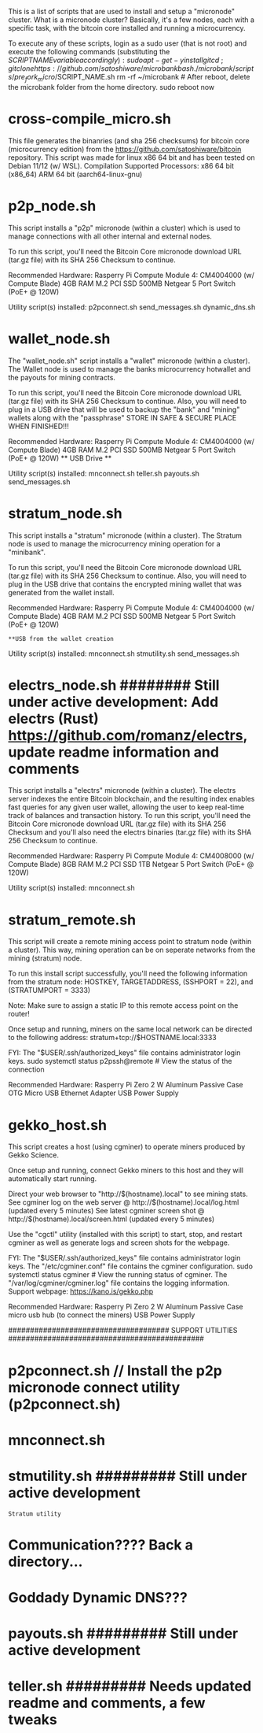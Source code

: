 This is a list of scripts that are used to install and setup a "micronode" cluster.
What is a micronode cluster?
Basically, it's a few nodes, each with a specific task, with the bitcoin core installed and running a microcurrency.

To execute any of these scripts, login as a sudo user (that is not root) and execute the following commands (substituting the $SCRIPT NAME variable accordingly):
    sudo apt-get -y install git
    cd ~; git clone https://github.com/satoshiware/microbank
    bash ./microbank/scripts/pre_fork_micro/$SCRIPT_NAME.sh
    rm -rf ~/microbank # After reboot, delete the microbank folder from the home directory.
	sudo reboot now

# cross-compile_micro.sh
This file generates the binanries (and sha 256 checksums) for bitcoin core (microcurrency edition)
from the https://github.com/satoshiware/bitcoin repository. This script was made for linux
x86 64 bit and has been tested on Debian 11/12 (w/ WSL).
Compilation Supported Processors:
    x86 64 bit (x86_64)
    ARM 64 bit (aarch64-linux-gnu)

# p2p_node.sh
This script installs a "p2p" micronode (within a cluster) which is used to manage connections with all other internal and external nodes.

To run this script, you'll need the Bitcoin Core micronode download URL (tar.gz file) with its SHA 256 Checksum to continue.

Recommended Hardware:
    Rasperry Pi Compute Module 4: CM4004000 (w/ Compute Blade)
    4GB RAM
    M.2 PCI SSD 500MB
    Netgear 5 Port Switch (PoE+ @ 120W)

Utility script(s) installed:
    p2pconnect.sh
    send_messages.sh
    dynamic_dns.sh


# wallet_node.sh
The "wallet_node.sh" script installs a "wallet" micronode (within a cluster).
The Wallet node is used to manage the banks microcurrency hotwallet and the payouts for mining contracts.

To run this script, you'll need the Bitcoin Core micronode download URL (tar.gz file) with its SHA 256 Checksum to continue.
Also, you will need to plug in a USB drive that will be used to backup the "bank" and "mining" wallets along with the "passphrase"
    STORE IN SAFE & SECURE PLACE WHEN FINISHED!!!

Recommended Hardware:
    Rasperry Pi Compute Module 4: CM4004000 (w/ Compute Blade)
    4GB RAM
    M.2 PCI SSD 500MB
    Netgear 5 Port Switch (PoE+ @ 120W)
    ** USB Drive **

Utility script(s) installed:
    mnconnect.sh
    teller.sh
    payouts.sh
    send_messages.sh

# stratum_node.sh
This script installs a "stratum" micronode (within a cluster).
The Stratum node is used to manage the microcurrency mining operation for a "minibank".

To run this script, you'll need the Bitcoin Core micronode download URL (tar.gz file) with its SHA 256 Checksum to continue.
Also, you will need to plug in the USB drive that contains the encrypted mining wallet that was generated from the wallet install.

Recommended Hardware:
    Rasperry Pi Compute Module 4: CM4004000 (w/ Compute Blade)
    4GB RAM
    M.2 PCI SSD 500MB
    Netgear 5 Port Switch (PoE+ @ 120W)

    **USB from the wallet creation

Utility script(s) installed:
    mnconnect.sh
    stmutility.sh
    send_messages.sh

# electrs_node.sh ######## Still under active development: Add electrs (Rust) https://github.com/romanz/electrs, update readme information and comments ########
This script installs a "electrs" micronode (within a cluster).
The electrs server indexes the entire Bitcoin blockchain, and the resulting index enables fast queries for any given user wallet,
allowing the user to keep real-time track of balances and transaction history.
To run this script, you'll need the Bitcoin Core micronode download URL (tar.gz file) with its SHA 256 Checksum and
you'll also need the electrs binaries (tar.gz file) with its SHA 256 Checksum to continue.

Recommended Hardware:
    Rasperry Pi Compute Module 4: CM4008000 (w/ Compute Blade)
    8GB RAM
    M.2 PCI SSD 1TB
    Netgear 5 Port Switch (PoE+ @ 120W)

Utility script(s) installed:
    mnconnect.sh

# stratum_remote.sh
This script will create a remote mining access point to stratum node (within a cluster).
This way, mining operation can be on seperate networks from the mining (stratum) node.

To run this install script successfully, you'll need the following information from the stratum node: HOSTKEY, TARGETADDRESS, (SSHPORT = 22), and (STRATUMPORT = 3333)

Note: Make sure to assign a static IP to this remote access point on the router!

Once setup and running, miners on the same local network can be directed to the following address:
    stratum+tcp://$HOSTNAME.local:3333

FYI:
    The "$USER/.ssh/authorized_keys" file contains administrator login keys.
    sudo systemctl status p2pssh@remote # View the status of the connection

Recommended Hardware:
    Rasperry Pi Zero 2 W
    Aluminum Passive Case
    OTG Micro USB Ethernet Adapter
    USB Power Supply

# gekko_host.sh
This script creates a host (using cgminer) to operate miners produced by Gekko Science.

Once setup and running, connect Gekko miners to this host and they will automatically start running.

Direct your web browser to "http://$(hostname).local" to see mining stats.
See cgminer log on the web server @ http://$(hostname).local/log.html (updated every 5 minutes)
See latest cgminer screen shot @ http://$(hostname).local/screen.html (updated every 5 minutes)

Use the "cgctl" utility (installed with this script) to start, stop, and restart cgminer
as well as generate logs and screen shots for the webpage.

FYI:
    The "$USER/.ssh/authorized_keys" file contains administrator login keys.
    The "/etc/cgminer.conf" file contains the cgminer configuration.
    sudo systemctl status cgminer # View the running status of cgminer.
    The "/var/log/cgminer/cgminer.log" file contains the logging information.
    Support webpage: https://kano.is/gekko.php

Recommended Hardware:
    Rasperry Pi Zero 2 W
    Aluminum Passive Case
    micro usb hub (to connect the miners)
    USB Power Supply

##################################### SUPPORT UTILITIES #############################################
# p2pconnect.sh // Install the p2p micronode connect utility (p2pconnect.sh)

# mnconnect.sh

# stmutility.sh ######### Still under active development #################
    Stratum utility



# Communication???? Back a directory...

# Goddady Dynamic DNS???




# payouts.sh ######### Still under active development #################

# teller.sh ######### Needs updated readme and comments, a few tweaks #################